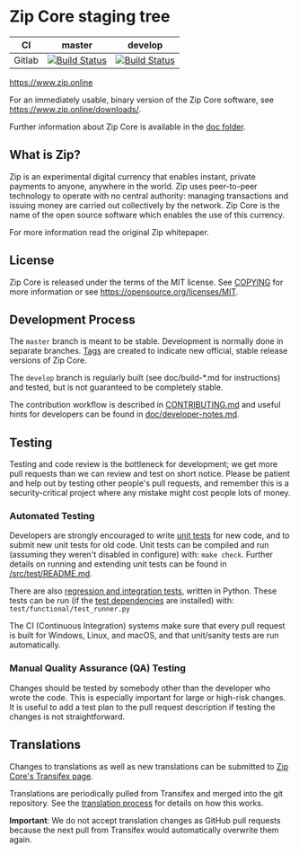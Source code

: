 Zip Core staging tree
===========================

|CI|master|develop|
|-|-|-|
|Gitlab|[![Build Status](https://gitlab.com/6zip-online/zip/badges/master/pipeline.svg)](https://gitlab.com/6zip-online/zip/-/tree/master)|[![Build Status](https://gitlab.com/6zip-online/zip/badges/develop/pipeline.svg)](https://gitlab.com/6zip-online/zip/-/tree/develop)|

https://www.zip.online

For an immediately usable, binary version of the Zip Core software, see
https://www.zip.online/downloads/.

Further information about Zip Core is available in the [doc folder](/doc).

What is Zip?
-------------

Zip is an experimental digital currency that enables instant, private
payments to anyone, anywhere in the world. Zip uses peer-to-peer technology
to operate with no central authority: managing transactions and issuing money
are carried out collectively by the network. Zip Core is the name of the open
source software which enables the use of this currency.


For more information read the original Zip whitepaper.

License
-------

Zip Core is released under the terms of the MIT license. See [COPYING](COPYING) for more
information or see https://opensource.org/licenses/MIT.

Development Process
-------------------

The `master` branch is meant to be stable. Development is normally done in separate branches.
[Tags](https://github.com/6zip-online/zip/tags) are created to indicate new official,
stable release versions of Zip Core.

The `develop` branch is regularly built (see doc/build-*.md for instructions) and tested, but is not guaranteed to be
completely stable.

The contribution workflow is described in [CONTRIBUTING.md](CONTRIBUTING.md)
and useful hints for developers can be found in [doc/developer-notes.md](doc/developer-notes.md).

Testing
-------

Testing and code review is the bottleneck for development; we get more pull
requests than we can review and test on short notice. Please be patient and help out by testing
other people's pull requests, and remember this is a security-critical project where any mistake might cost people
lots of money.

### Automated Testing

Developers are strongly encouraged to write [unit tests](src/test/README.md) for new code, and to
submit new unit tests for old code. Unit tests can be compiled and run
(assuming they weren't disabled in configure) with: `make check`. Further details on running
and extending unit tests can be found in [/src/test/README.md](/src/test/README.md).

There are also [regression and integration tests](/test), written
in Python.
These tests can be run (if the [test dependencies](/test) are installed) with: `test/functional/test_runner.py`

The CI (Continuous Integration) systems make sure that every pull request is built for Windows, Linux, and macOS,
and that unit/sanity tests are run automatically.

### Manual Quality Assurance (QA) Testing

Changes should be tested by somebody other than the developer who wrote the
code. This is especially important for large or high-risk changes. It is useful
to add a test plan to the pull request description if testing the changes is
not straightforward.

Translations
------------

Changes to translations as well as new translations can be submitted to
[Zip Core's Transifex page](https://www.transifex.com/projects/p/zip/).

Translations are periodically pulled from Transifex and merged into the git repository. See the
[translation process](doc/translation_process.md) for details on how this works.

**Important**: We do not accept translation changes as GitHub pull requests because the next
pull from Transifex would automatically overwrite them again.
